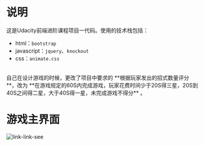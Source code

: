 # 说明
这是Udacity前端进阶课程项目一代码。使用的技术栈包括：<br />

* html：`bootstrap`
* javascript：`jquery`、`knockout`
* css：`animate.css`

<br />
自己在设计游戏的时候，更改了项目中要求的 **根据玩家发出的招式数量评分**，改为 **在游戏规定的60S内完成游戏，玩家花费时间少于20S得三星，20S到40S之间得二星，大于40S得一星，未完成游戏不得分** 。

# 游戏主界面
![link-link-see](https://thumbnail0.baidupcs.com/thumbnail/0f1bb22fd12d8e89fce88d89a1241db9?fid=3644194877-250528-776174792405620&time=1513695600&rt=sh&sign=FDTAER-DCb740ccc5511e5e8fedcff06b081203-eR82G54MNa8grfiZbH5f39sX8dE%3D&expires=8h&chkv=0&chkbd=0&chkpc=&dp-logid=8186298552845812707&dp-callid=0&size=c710_u400&quality=100&vuk=-&ft=video)